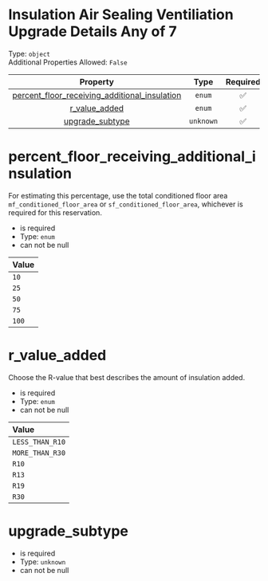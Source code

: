 
Insulation Air Sealing Ventiliation Upgrade Details Any of 7
============================================================
  
Type: `object`  
Additional Properties Allowed: `False`  
  

|Property|Type|Required|Nullable|Format|Title|
| :---: | :---: | :---: | :---: | :---: | :---: |
|[percent_floor_receiving_additional_insulation](#percent_floor_receiving_additional_insulation)|`enum`|:white_check_mark:|False|||
|[r_value_added](#r_value_added)|`enum`|:white_check_mark:|False|||
|[upgrade_subtype](#upgrade_subtype)|`unknown`|:white_check_mark:|False|||

percent_floor_receiving_additional_insulation
=============================================
  
For estimating this percentage, use the total conditioned floor area `mf_conditioned_floor_area` or `sf_conditioned_floor_area`, whichever is required for this reservation.  
  

- is required
- Type: ``enum``
- can not be null
  

|Value|
| :--- |
|`10`|
|`25`|
|`50`|
|`75`|
|`100`|
  

r_value_added
=============
  
Choose the R-value that best describes the amount of insulation added.  
  

- is required
- Type: ``enum``
- can not be null
  

|Value|
| :--- |
|`LESS_THAN_R10`|
|`MORE_THAN_R30`|
|`R10`|
|`R13`|
|`R19`|
|`R30`|
  

upgrade_subtype
===============
  
  
  

- is required
- Type: ``unknown``
- can not be null
  
